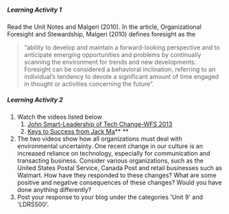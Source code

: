 ##### Learning Activity 1

Read the Unit Notes and Malgeri \(2010\). In the article, Organizational Foresight and Stewardship, Malgeri \(2010\) defines foresight as the

> “ability to develop and maintain a forward-looking perspective and to anticipate emerging opportunities and problems by continually scanning the environment for trends and new developments. Foresight can be considered a behavioral inclination, referring to an individual’s tendency to devote a significant amount of time engaged in thought or activities concerning the future”.

##### Learning Activity 2

1. Watch the videos listed below
   1. [John Smart-Leadership of Tech Change-WFS 2013](https://www.youtube.com/watch?v=QhdWqLNUJns) 
   2. [Keys to Success from Jack Ma](https://www.youtube.com/watch?v=9WjHZ5wLe6w)**    **
2. The two videos show how all organizations must deal with environmental uncertainty. One recent change in our culture is an increased reliance on technology, especially for communication and transacting business. Consider various organizations, such as the United States Postal Service, Canada Post and retail businesses such as Walmart. How have they responded to these changes? What are some positive and negative consequences of these changes? Would you have done anything differently?
3. Post your response to your blog under the categories 'Unit 9' and 'LDRS500'.



